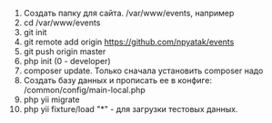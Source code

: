 1) Создать папку для сайта. /var/www/events, например
2) cd /var/www/events
2) git init
3) git remote add origin https://github.com/npyatak/events
4) git push origin master
5) php init (0 - developer)
6) composer update. Только сначала установить composer надо
7) Создать базу данных и прописать ее в конфиге: /common/config/main-local.php
8) php yii migrate
9) php yii fixture/load "*" - для загрузки тестовых данных.